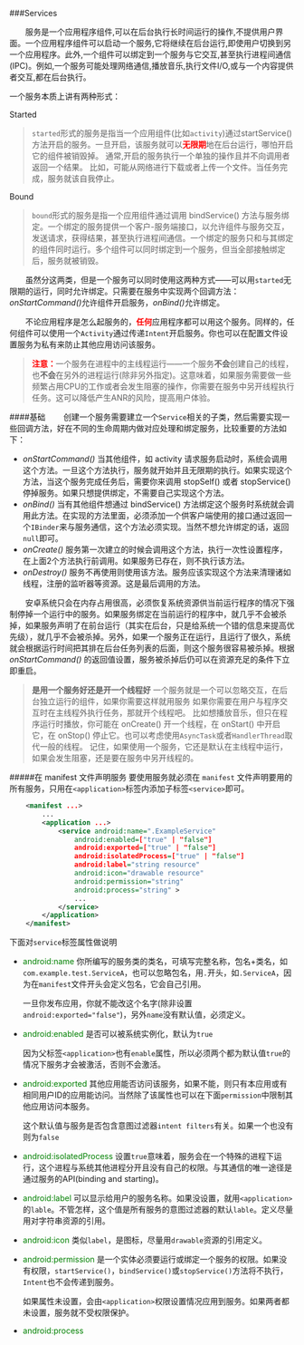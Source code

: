 ###Services

&emsp;&emsp;服务是一个应用程序组件,可以在后台执行长时间运行的操作,不提供用户界面。一个应用程序组件可以启动一个服务,它将继续在后台运行,即使用户切换到另一个应用程序。此外,一个组件可以绑定到一个服务与它交互,甚至执行进程间通信(IPC)。例如,一个服务可能处理网络通信,播放音乐,执行文件I/O,或与一个内容提供者交互,都在后台执行。

一个服务本质上讲有两种形式：

Started
>`started`形式的服务是指当一个应用组件(比如`activity`)通过startService()方法开启的服务。一旦开启，该服务就可以<font color="red"><b>无限期</b></font>地在后台运行，哪怕开启它的组件被销毁掉。
>通常,开启的服务执行一个单独的操作且并不向调用者返回一个结果。
>比如，可能从网络进行下载或者上传一个文件。当任务完成，服务就该自我停止。

Bound
>`bound`形式的服务是指一个应用组件通过调用 bindService() 方法与服务绑定。一个绑定的服务提供一个客户-服务端接口，以允许组件与服务交互，发送请求，获得结果，甚至执行进程间通信。一个绑定的服务只和与其绑定的组件同时运行。多个组件可以同时绑定到一个服务，但当全部接触绑定后，服务就被销毁。

&emsp;&emsp;虽然分这两类，但是一个服务可以同时使用这两种方式——可以用`started`无限期的运行，同时允许绑定。只需要在服务中实现两个回调方法：<i>onStartCommand()</i>允许组件开启服务，<i>onBind()</i>允许绑定。

&emsp;&emsp;不论应用程序是怎么起服务的，<font color="red"><b>任何</b></font>应用程序都可以用这个服务。同样的，任何组件可以使用一个`Activity`通过传递`Intent`开启服务。你也可以在配置文件设置服务为私有来防止其他应用访问该服务。

><font color="red"><b>注意：</b></font>一个服务在进程中的主线程运行——一个服务<b>不会</b>创建自己的线程，也<b>不会</b>在另外的进程运行(除非另外指定)。这意味着，如果服务需要做一些频繁占用CPU的工作或者会发生阻塞的操作，你需要在服务中另开线程执行任务。这可以降低产生ANR的风险，提高用户体验。

####基础
&emsp;&emsp;创建一个服务需要建立一个`Service`相关的子类，然后需要实现一些回调方法，好在不同的生命周期内做对应处理和绑定服务，比较重要的方法如下：
* <i>onStartCommand()</i>
	当其他组件，如 activity 请求服务启动时，系统会调用这个方法。一旦这个方法执行，服务就开始并且无限期的执行。如果实现这个方法，当这个服务完成任务后，需要你来调用 stopSelf() 或者 stopService() 停掉服务。如果只想提供绑定，不需要自己实现这个方法。
* <i>onBind()</i>
	当有其他组件想通过 bindService() 方法绑定这个服务时系统就会调用此方法。在实现的方法里面，必须添加一个供客户端使用的接口通过返回一个`IBinder`来与服务通信，这个方法必须实现。当然不想允许绑定的话，返回`null`即可。
* <i>onCreate()</i>
	服务第一次建立的时候会调用这个方法，执行一次性设置程序，在上面2个方法执行前调用。如果服务已存在，则不执行该方法。
* <i>onDestroy()</i>
	服务不再使用则使用该方法。服务应该实现这个方法来清理诸如线程，注册的监听器等资源。这是最后调用的方法。

&emsp;&emsp;安卓系统只会在内存占用很高，必须恢复系统资源供当前运行程序的情况下强制停掉一个运行中的服务。如果服务绑定在当前运行的程序中，就几乎不会被杀掉，如果服务声明了在前台运行（其实在后台，只是给系统一个错的信息来提高优先级），就几乎不会被杀掉。另外，如果一个服务正在运行，且运行了很久，系统就会根据运行时间把其排在后台任务列表的后面，则这个服务很容易被杀掉。根据<i>onStartCommand()</i> 的返回值设置，服务被杀掉后仍可以在资源充足的条件下立即重启。

><b>是用一个服务好还是开一个线程好</b>
>一个服务就是一个可以忽略交互，在后台独立运行的组件，如果你需要这样就用服务
>如果你需要在用户与程序交互时在主线程外执行任务，那就开个线程吧。
>比如想播放音乐，但只在程序运行时播放，你可能在 onCreate() 开一个线程，在 onStart() 中开启它，在 onStop() 停止它。也可以考虑使用`AsyncTask`或者`HandlerThread`取代一般的线程。
>记住，如果使用一个服务，它还是默认在主线程中运行，如果会发生阻塞，还是要在服务中另开线程的。

#####在 manifest 文件声明服务
要使用服务就必须在 `manifest` 文件声明要用的所有服务，只用在`<application>`标签内添加子标签`<service>`即可。
```xml
	<manifest ...>
    	...
        <application ...>
        	<service android:name=".ExampleService"
            	android:enabled=["true" | "false"]
         		android:exported=["true" | "false"]
         		android:isolatedProcess=["true" | "false"]
         		android:label="string resource"
         		android:icon="drawable resource"
         		android:permission="string"
         		android:process="string" >
    			...
			</service>
        </application>
    </manifest>
```
下面对`service`标签属性做说明
* <font color="green">android:name</font>
	你所编写的服务类的类名，可填写完整名称，包名+类名，如`com.example.test.ServiceA`，也可以忽略包名，用`.`开头，如`.ServiceA`，因为在`manifest`文件开头会定义包名，它会自己引用。

    一旦你发布应用，你就不能改这个名字(除非设置`android:exported="false"`)，另外`name`没有默认值，必须定义。
* <font color="green">android:enabled</font>
	是否可以被系统实例化，默认为`true`

    因为父标签`<application>`也有`enable`属性，所以必须两个都为默认值`true`的情况下服务才会被激活，否则不会激活。
* <font color="green">android:exported</font>
	其他应用能否访问该服务，如果不能，则只有本应用或有相同用户ID的应用能访问。当然除了该属性也可以在下面`permission`中限制其他应用访问本服务。

    这个默认值与服务是否包含意图过滤器`intent filters`有关。如果一个也没有则为`false`
* <font color="green">android:isolatedProcess</font>
	设置`true`意味着，服务会在一个特殊的进程下运行，这个进程与系统其他进程分开且没有自己的权限。与其通信的唯一途径是通过服务的API(binding and starting)。
* <font color="green">android:label</font>
	可以显示给用户的服务名称。如果没设置，就用`<application>`的`lable`。不管怎样，这个值是所有服务的意图过滤器的默认`lable`。定义尽量用对字符串资源的引用。
* <font color="green">android:icon</font>
	类似`label`，是图标，尽量用`drawable`资源的引用定义。
* <font color="green">android:permission</font>
	是一个实体必须要运行或绑定一个服务的权限。如果没有权限，`startService()`，`bindService()`或`stopService()`方法将不执行，`Intent`也不会传递到服务。

    如果属性未设置，会由`<application>`权限设置情况应用到服务。如果两者都未设置，服务就不受权限保护。
* <font color="green">android:process</font>
	
	
